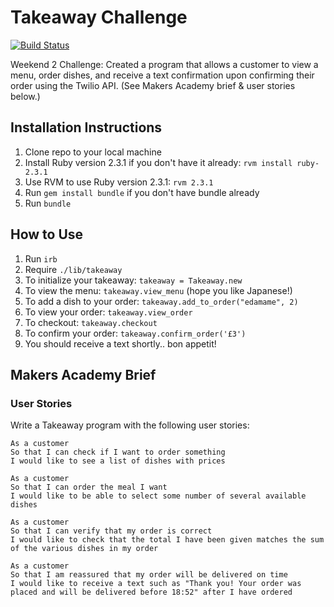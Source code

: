 # Takeaway Challenge

[![Build Status](https://travis-ci.org/riyapabari/takeaway-challenge.svg?branch=master)](https://travis-ci.org/riyapabari/takeaway-challenge)


Weekend 2 Challenge: Created a program that allows a customer to view a menu, order dishes, and receive a text confirmation upon confirming their order using the Twilio API. (See Makers Academy brief & user stories below.)

## Installation Instructions

1. Clone repo to your local machine
2. Install Ruby version 2.3.1 if you don't have it already: `rvm install ruby-2.3.1`
3. Use RVM to use Ruby version 2.3.1: `rvm 2.3.1`
3. Run `gem install bundle` if you don't have bundle already
4. Run `bundle`

## How to Use

1. Run `irb`
2. Require `./lib/takeaway`
3. To initialize your takeaway: `takeaway = Takeaway.new`
4. To view the menu: `takeaway.view_menu` (hope you like Japanese!)
5. To add a dish to your order: `takeaway.add_to_order("edamame", 2)`
6. To view your order: `takeaway.view_order`
7. To checkout: `takeaway.checkout`
8. To confirm your order: `takeaway.confirm_order('£3')`
9. You should receive a text shortly.. bon appetit!

## Makers Academy Brief

### User Stories

Write a Takeaway program with the following user stories:

```
As a customer
So that I can check if I want to order something
I would like to see a list of dishes with prices

As a customer
So that I can order the meal I want
I would like to be able to select some number of several available dishes

As a customer
So that I can verify that my order is correct
I would like to check that the total I have been given matches the sum of the various dishes in my order

As a customer
So that I am reassured that my order will be delivered on time
I would like to receive a text such as "Thank you! Your order was placed and will be delivered before 18:52" after I have ordered
```
